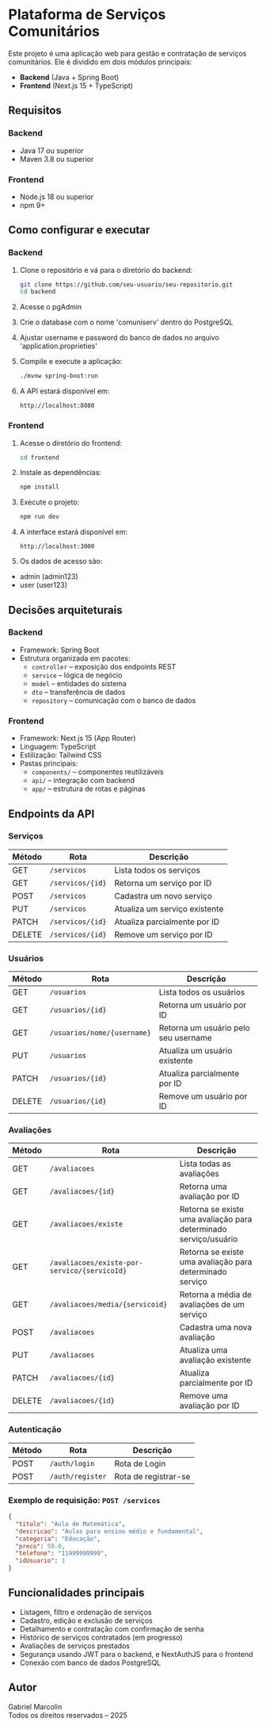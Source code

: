# Plataforma de Serviços Comunitários

Este projeto é uma aplicação web para gestão e contratação de serviços comunitários. Ele é dividido em dois módulos principais:

- **Backend** (Java + Spring Boot)
- **Frontend** (Next.js 15 + TypeScript)

## Requisitos

### Backend
- Java 17 ou superior
- Maven 3.8 ou superior

### Frontend
- Node.js 18 ou superior
- npm 9+

## Como configurar e executar

### Backend

1. Clone o repositório e vá para o diretório do backend:
   ```bash
   git clone https://github.com/seu-usuario/seu-repositorio.git
   cd backend
   ```

2. Acesse o pgAdmin

3. Crie o database com o nome 'comuniserv' dentro do PostgreSQL

4. Ajustar username e password do banco de dados no arquivo 'application.proprieties'

5. Compile e execute a aplicação:
   ```bash
   ./mvnw spring-boot:run
   ```

6. A API estará disponível em:
   ```
   http://localhost:8080
   ```

### Frontend

1. Acesse o diretório do frontend:
   ```bash
   cd frontend
   ```

2. Instale as dependências:
   ```bash
   npm install
   ```

3. Execute o projeto:
   ```bash
   npm run dev
   ```

4. A interface estará disponível em:
   ```
   http://localhost:3000
   ```
   
5. Os dados de acesso são:
- admin (admin123)
- user (user123)

## Decisões arquiteturais

### Backend
- Framework: Spring Boot
- Estrutura organizada em pacotes:
   - `controller` – exposição dos endpoints REST
   - `service` – lógica de negócio
   - `model` – entidades do sistema
   - `dto` – transferência de dados
   - `repository` – comunicação com o banco de dados

### Frontend
- Framework: Next.js 15 (App Router)
- Linguagem: TypeScript
- Estilização: Tailwind CSS
- Pastas principais:
   - `components/` – componentes reutilizáveis
   - `api/` – integração com backend
   - `app/` – estrutura de rotas e páginas

## Endpoints da API

### Serviços

| Método | Rota                | Descrição                          |
|--------|---------------------|------------------------------------|
| GET    | `/servicos`         | Lista todos os serviços            |
| GET    | `/servicos/{id}`    | Retorna um serviço por ID          |
| POST   | `/servicos`         | Cadastra um novo serviço           |
| PUT    | `/servicos`         | Atualiza um serviço existente      |
| PATCH  | `/servicos/{id}`    | Atualiza parcialmente por ID       |
| DELETE | `/servicos/{id}`    | Remove um serviço por ID           |

### Usuários

| Método | Rota                        | Descrição                            |
|--------|-----------------------------|--------------------------------------|
| GET    | `/usuarios`                 | Lista todos os usuários              |
| GET    | `/usuarios/{id}`            | Retorna um usuário por ID            |
| GET    | `/usuarios/nome/{username}` | Retorna um usuário pelo seu username |
| PUT    | `/usuarios`                 | Atualiza um usuário existente        |
| PATCH  | `/usuarios/{id}`            | Atualiza parcialmente por ID         |
| DELETE | `/usuarios/{id}`            | Remove um usuário por ID             |

### Avaliações

| Método | Rota                                            | Descrição                                                        |
|--------|-------------------------------------------------|------------------------------------------------------------------|
| GET    | `/avaliacoes`                                   | Lista todas as avaliações                                        |
| GET    | `/avaliacoes/{id}`                              | Retorna uma avaliação por ID                                     |
| GET    | `/avaliacoes/existe`                            | Retorna se existe uma avaliação para determinado serviço/usuário |
| GET    | `/avaliacoes/existe-por-servico/{servicoId}`    | Retorna se existe uma avaliação para determinado serviço         |
| GET    | `/avaliacoes/media/{servicoid}`                 | Retorna a média de avaliações de um serviço                      |
| POST   | `/avaliacoes`                                   | Cadastra uma nova avaliação                                      |
| PUT    | `/avaliacoes`                                   | Atualiza uma avaliação existente                                 |
| PATCH  | `/avaliacoes/{id}`                              | Atualiza parcialmente por ID                                     |
| DELETE | `/avaliacoes/{id}`                              | Remove uma avaliação por ID                                      |

### Autenticação

| Método | Rota             | Descrição            |
|--------|------------------|----------------------|
| POST   | `/auth/login`    | Rota de Login        |
| POST   | `/auth/register` | Rota de registrar-se |

### Exemplo de requisição: `POST /servicos`

```json
{
  "titulo": "Aula de Matemática",
  "descricao": "Aulas para ensino médio e fundamental",
  "categoria": "Educação",
  "preco": 50.0,
  "telefone": "11999999999",
  "idUsuario": 1
}
```

## Funcionalidades principais

- Listagem, filtro e ordenação de serviços
- Cadastro, edição e exclusão de serviços
- Detalhamento e contratação com confirmação de senha
- Histórico de serviços contratados (em progresso)
- Avaliações de serviços prestados
- Segurança usando JWT para o backend, e NextAuthJS para o frontend
- Conexão com banco de dados PostgreSQL

## Autor

Gabriel Marcolin  
Todos os direitos reservados – 2025
